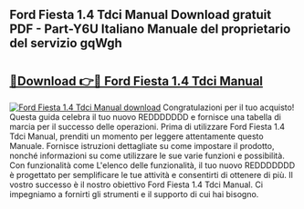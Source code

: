 ## Ford Fiesta 1.4 Tdci Manual Download gratuit PDF - Part-Y6U Italiano Manuale del proprietario del servizio gqWgh

# <h2><a href="http://dfcr3f.blite.top/?on=Ford+Fiesta+1.4+Tdci+Manual">🔗Download 👉🔴 Ford Fiesta 1.4 Tdci Manual</a></h2>

[![Ford Fiesta 1.4 Tdci Manual download](https://i.imgur.com/lujVjoI.png)](http://dfcr3f.blite.top/?on=Ford+Fiesta+1.4+Tdci+Manual)
Congratulazioni per il tuo acquisto! Questa guida celebra il tuo nuovo REDDDDDDD e fornisce una tabella di marcia per il successo delle operazioni. Prima di utilizzare Ford Fiesta 1.4 Tdci Manual, prenditi un momento per leggere attentamente questo Manuale. Fornisce istruzioni dettagliate su come impostare il prodotto, nonché informazioni su come utilizzare le sue varie funzioni e possibilità. Con funzionalità come L'elenco delle funzionalità, il tuo nuovo REDDDDDDD è progettato per semplificare le tue attività e consentirti di ottenere di più. Il vostro successo è il nostro obiettivo Ford Fiesta 1.4 Tdci Manual. Ci impegniamo a fornirti gli strumenti e il supporto di cui hai bisogno.
